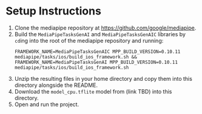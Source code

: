 Setup Instructions
=====

1. Clone the mediapipe repository at https://github.com/google/mediapipe.
1. Build the `MediaPipeTasksGenAI` and `MediaPipeTasksGenAIC` libraries by
   `cd`ing into the root of the mediapipe repository and running:
   ```
   FRAMEWORK_NAME=MediaPipeTasksGenAIC MPP_BUILD_VERSION=0.10.11 mediapipe/tasks/ios/build_ios_framework.sh && FRAMEWORK_NAME=MediaPipeTasksGenAI MPP_BUILD_VERSION=0.10.11 mediapipe/tasks/ios/build_ios_framework.sh
   ```
1. Unzip the resulting files in your home directory and copy them into this
   directory alongside the README.
1. Download the `model_cpu.tflite` model from (link TBD) into this directory.
1. Open and run the project.